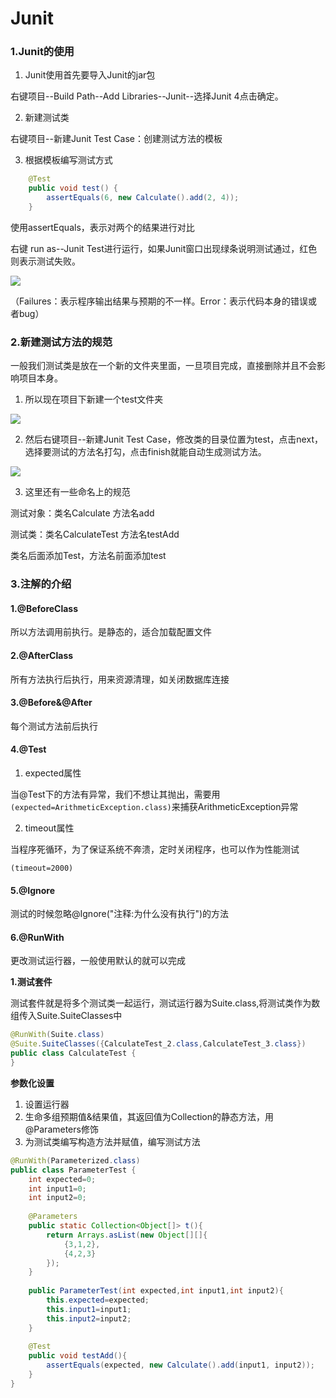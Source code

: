 # Junit      

### 1.Junit的使用  

1. Junit使用首先要导入Junit的jar包

右键项目--Build Path--Add Libraries--Junit--选择Junit 4点击确定。  

2. 新建测试类    

右键项目--新建Junit Test Case：创建测试方法的模板    

3. 根据模板编写测试方式  

```java
	@Test
	public void test() {
		assertEquals(6, new Calculate().add(2, 4));
	}
```

使用assertEquals，表示对两个的结果进行对比  

右键 run as--Junit Test进行运行，如果Junit窗口出现绿条说明测试通过，红色则表示测试失败。   

  ![](../images/10.png)  

（Failures：表示程序输出结果与预期的不一样。Error：表示代码本身的错误或者bug）  

### 2.新建测试方法的规范  

一般我们测试类是放在一个新的文件夹里面，一旦项目完成，直接删除并且不会影响项目本身。  

1. 所以现在项目下新建一个test文件夹   

![](../images/11.png)  

2. 然后右键项目--新建Junit Test Case，修改类的目录位置为test，点击next，选择要测试的方法名打勾，点击finish就能自动生成测试方法。  

![](../images/12.png)  

3. 这里还有一些命名上的规范  

测试对象：类名Calculate    方法名add

测试类：类名CalculateTest  方法名testAdd   

类名后面添加Test，方法名前面添加test   

### 3.注解的介绍  

#### 1.@BeforeClass  

所以方法调用前执行。是静态的，适合加载配置文件  

#### 2.@AfterClass  

所有方法执行后执行，用来资源清理，如关闭数据库连接  

#### 3.@Before&@After   

每个测试方法前后执行   

#### 4.@Test  

1. expected属性  

当@Test下的方法有异常，我们不想让其抛出，需要用``(expected=ArithmeticException.class)``来捕获ArithmeticException异常    

2. timeout属性  

当程序死循环，为了保证系统不奔溃，定时关闭程序，也可以作为性能测试  

``(timeout=2000)``  

#### 5.@Ignore  

测试的时候忽略@Ignore("注释:为什么没有执行")的方法  

#### 6.@RunWith  

更改测试运行器，一般使用默认的就可以完成   

**1.测试套件**  

测试套件就是将多个测试类一起运行，测试运行器为Suite.class,将测试类作为数组传入Suite.SuiteClasses中  

```java
@RunWith(Suite.class)
@Suite.SuiteClasses({CalculateTest_2.class,CalculateTest_3.class})
public class CalculateTest {
}
```

**参数化设置**  

1. 设置运行器  
2. 生命多组预期值&结果值，其返回值为Collection的静态方法，用@Parameters修饰    
3. 为测试类编写构造方法并赋值，编写测试方法  

```java
@RunWith(Parameterized.class)
public class ParameterTest {
	int expected=0;
	int input1=0;
	int input2=0;
	
	@Parameters
	public static Collection<Object[]> t(){
		return Arrays.asList(new Object[][]{
			{3,1,2},
			{4,2,3}
		});
	}
	
	public ParameterTest(int expected,int input1,int input2){
		this.expected=expected;
		this.input1=input1;
		this.input2=input2;
	}
	
	@Test
	public void testAdd(){
		assertEquals(expected, new Calculate().add(input1, input2));
	}
}
```









